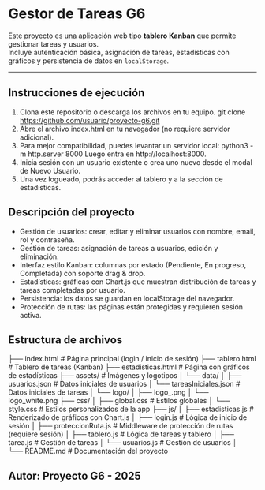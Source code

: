 # Gestor de Tareas G6

Este proyecto es una aplicación web tipo **tablero Kanban** que permite gestionar tareas y usuarios.  
Incluye autenticación básica, asignación de tareas, estadísticas con gráficos y persistencia de datos en `localStorage`.

---

## Instrucciones de ejecución

1. Clona este repositorio o descarga los archivos en tu equipo.
   git clone https://github.com/usuario/proyecto-g6.git
2. Abre el archivo index.html en tu navegador (no requiere servidor adicional).
3. Para mejor compatibilidad, puedes levantar un servidor local:
   python3 -m http.server 8000
   Luego entra en http://localhost:8000.
4. Inicia sesión con un usuario existente o crea uno nuevo desde el modal de Nuevo Usuario.
5. Una vez logueado, podrás acceder al tablero y a la sección de estadísticas.

## Descripción del proyecto

- Gestión de usuarios: crear, editar y eliminar usuarios con nombre, email, rol y contraseña.
- Gestión de tareas: asignación de tareas a usuarios, edición y eliminación.
- Interfaz estilo Kanban: columnas por estado (Pendiente, En progreso, Completada) con soporte drag & drop.
- Estadísticas: gráficas con Chart.js que muestran distribución de tareas y tareas completadas por usuario.
- Persistencia: los datos se guardan en localStorage del navegador.
- Protección de rutas: las páginas están protegidas y requieren sesión activa.

## Estructura de archivos

├── index.html               # Página principal (login / inicio de sesión)
├── tablero.html             # Tablero de tareas (Kanban)
├── estadisticas.html        # Página con gráficos de estadísticas
├── assets/                  # Imágenes y logotipos
│   └── data/
│       ├── usuarios.json        # Datos iniciales de usuarios
│       └── tareasIniciales.json # Datos iniciales de tareas
│   └── logo/
│       ├── logo_.png
│       └── logo_white.png
├── css/
│   ├── global.css           # Estilos globales
│   └── style.css            # Estilos personalizados de la app
├── js/
│   ├── estadisticas.js      # Renderizado de gráficos con Chart.js
│   ├── login.js             # Lógica de inicio de sesión 
│   ├── proteccionRuta.js    # Middleware de protección de rutas (requiere sesión)
│   ├── tablero.js           # Lógica de tareas y tablero
│   ├── tarea.js             # Gestión de tareas
│   └── usuarios.js          # Gestión de usuarios
│   
└── README.md                # Documentación del proyecto

## Autor: Proyecto G6 - 2025